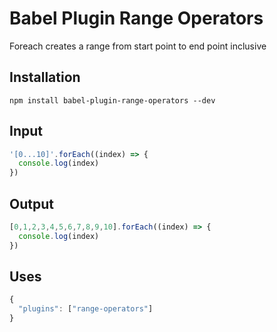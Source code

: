 # Babel Plugin Range Operators

Foreach creates a range from start point to end point inclusive

## Installation

```
npm install babel-plugin-range-operators --dev
```

## Input

```javascript
'[0...10]'.forEach((index) => {
  console.log(index)
})
```

## Output

```javascript
[0,1,2,3,4,5,6,7,8,9,10].forEach((index) => {
  console.log(index)
})
```

## Uses

```javascript
{
  "plugins": ["range-operators"]
}

```
